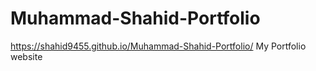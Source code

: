 # Muhammad-Shahid-Portfolio
https://shahid9455.github.io/Muhammad-Shahid-Portfolio/
My Portfolio website
